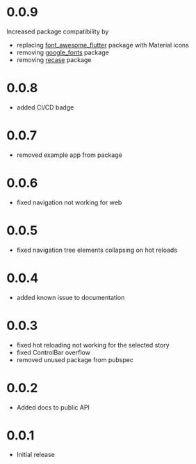 # 0.0.9

Increased package compatibility by

- replacing [font_awesome_flutter](https://pub.dev/packages/font_awesome_flutter) package with Material icons
- removing [google_fonts](https://pub.dev/packages/google_fonts) package
- removing [recase](https://pub.dev/packages/recase) package

# 0.0.8

- added CI/CD badge

# 0.0.7

- removed example app from package

# 0.0.6

- fixed navigation not working for web

# 0.0.5

- fixed navigation tree elements collapsing on hot reloads

# 0.0.4

- added known issue to documentation

# 0.0.3 

- fixed hot reloading not working for the selected story
- fixed ControlBar overflow
- removed unused package from pubspec

# 0.0.2

- Added docs to public API

# 0.0.1

- Initial release